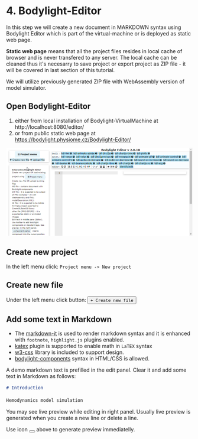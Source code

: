# 4. Bodylight-Editor

In this step we will create a new document in MARKDOWN syntax using Bodylight Editor which is part of the virtual-machine or is deployed as static web page.

__Static web page__ means that all the project files resides in local cache of browser and is never transfered to any server. The local cache can be cleaned thus it's necesarry to save project or export project as ZIP file - it will be covered in last section of this tutorial.

We will utilize previously generated ZIP file with WebAssembly version of model simulator.

## Open Bodylight-Editor 

1. either from local installation of Bodylight-VirtualMachine at http://localhost:8080/editor/
2. or from public static web page at https://bodylight.physiome.cz/Bodylight-Editor/

![Editor](BodylightEditor1.png)

## Create new project

In the left menu click: 
`Project menu -> New project`

## Create new file

Under the left menu click button:
<button>`+ Create new file`</button>

## Add some text in Markdown

* The [markdown-it](https://markdown-it.github.io/) is used to render markdown syntax and it is enhanced with `footnote`, `highlight.js` plugins enabled. 
* [katex](https://katex.org/) plugin is supported to enable math in `LaTEX` syntax
* [w3-css](https://www.w3schools.com/w3css/defaulT.asp) library is included to support design.
* [bodylight-components]() syntax in HTML/CSS is allowed. 

A demo markdown text is prefilled in the edit panel. Clear it and add some text in Markdown as follows:

```markdown
# Introduction

Hemodynamics model simulation

```

You may see live preview while editing in right panel. Usually live preview is generated when you create a new line or delete a line.

Use icon <button><i class='fa fa-refresh'></i></button> above to generate preview immediatelly.
